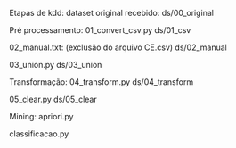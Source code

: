Etapas de kdd:
dataset original recebido:
ds/00_original

Pré processamento:
01_convert_csv.py
ds/01_csv

02_manual.txt: (exclusão do arquivo CE.csv)
ds/02_manual

03_union.py
ds/03_union

Transformação:
04_transform.py
ds/04_transform

05_clear.py
ds/05_clear

Mining:
apriori.py

classificacao.py